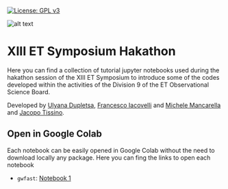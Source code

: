 [![License: GPL v3](https://img.shields.io/badge/License-GPLv3-blue.svg)](https://www.gnu.org/licenses/gpl-3.0) 

![alt text](<https://www.et-gw.eu/images/et-new-logo.png>)

# XIII ET Symposium Hakathon
Here you can find a collection of tutorial jupyter notebooks used during the hakathon session of the XIII ET Symposium to introduce some of the codes developed within the activities of the Division 9 of the ET Observational Science Board.

Developed by [Ulyana Dupletsa](<https://github.com/u-dupletsa>), [Francesco Iacovelli](<https://github.com/FrancescoIacovelli>) and [Michele Mancarella](<https://github.com/Mik3M4n>) and [Jacopo Tissino](<https://github.com/jacopok>).

## Open in Google Colab

Each notebook can be easily opened in Google Colab without the need to download locally any package. Here you can fing the links to open each notebook

* ``gwfast``: [Notebook 1](<https://colab.research.google.com/github/FrancescoIacovelli/XIII_ET_Symposium_Hakathon/blob/main/notebooks/gwfast_tutorial.ipynb>)